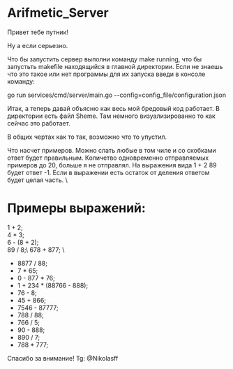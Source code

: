 # Arifmetic_Server

Привет тебе путник!

Ну а если серьезно.

Что бы запустить сервер выполни команду make running, что бы запустьть makefile находящийся в главной директории. Если не знаешь что это такое или нет программы для их запуска введи в консоле команду:

go run services/cmd/server/main.go --config=config_file/configuration.json 



Итак, а теперь давай объясню как весь мой бредовый код работает.
В директории есть файл Sheme. Там немного визуализированно то как сейчас это работает.

В общих чертах как то так, возможно что то упустил.

Что насчет примеров. Можно слать любые в том чиле и со скобками ответ будет правильным. Количетво одновременно отправляемых примеров до 20, больше я не отправлял. На выражения вида 1 + 2 89 будет ответ -1. Если в выражении есть остаток от деления ответом будет целая часть.
\
# Примеры выражений:
1 + 2;\
4 * 3;\
6 - (8 + 2);\
89 / 8;\ 
678 + 877; \ 
- 8877 / 88;
- 7 * 65;
- 0 - 877 * 76;
- 1 + 234 * (88766 - 888); 
- 76 - 8;
- 45 + 866; 
- 7546 - 87777; 
- 788 / 88;
- 766 / 5;
- 90 - 888; 
- 890 / 7;
- 788 * 777;

Спасибо за внимание! 
Tg: @Nikolasff
